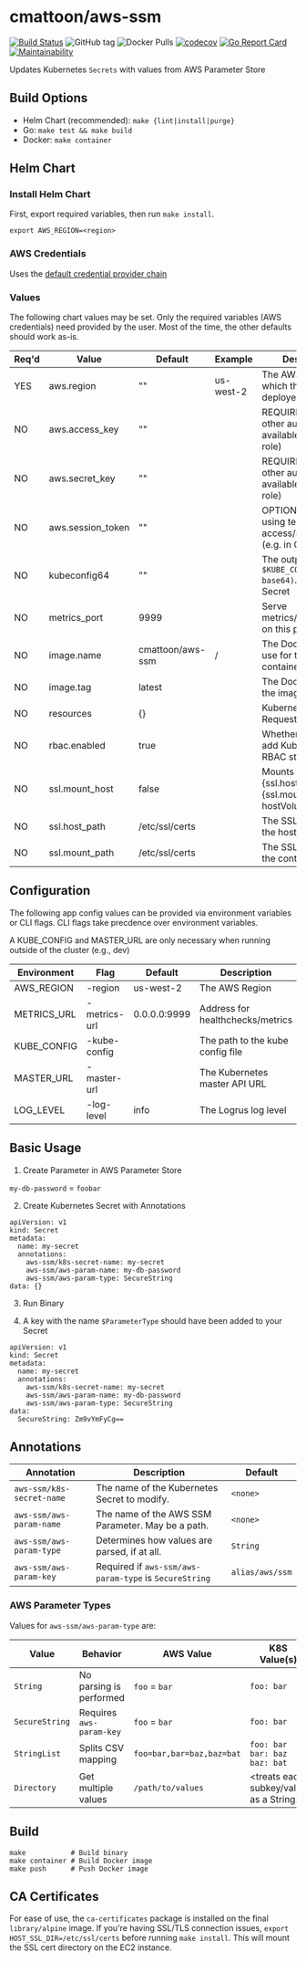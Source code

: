 cmattoon/aws-ssm
================

[![Build Status](https://travis-ci.org/cmattoon/aws-ssm.svg?branch=master)](https://travis-ci.org/cmattoon/aws-ssm)
![GitHub tag](https://img.shields.io/github/tag/cmattoon/aws-ssm.svg)
![Docker Pulls](https://img.shields.io/docker/pulls/cmattoon/aws-ssm.svg)
[![codecov](https://codecov.io/gh/cmattoon/aws-ssm/branch/master/graph/badge.svg)](https://codecov.io/gh/cmattoon/aws-ssm)
[![Go Report Card](https://goreportcard.com/badge/github.com/cmattoon/aws-ssm)](https://goreportcard.com/report/github.com/cmattoon/aws-ssm)
[![Maintainability](https://api.codeclimate.com/v1/badges/764dddb334f5dc9fb986/maintainability)](https://codeclimate.com/github/cmattoon/aws-ssm/maintainability)


Updates Kubernetes `Secrets` with values from AWS Parameter Store

Build Options
-------------

  * Helm Chart (recommended): `make {lint|install|purge}`
  * Go: `make test && make build`
  * Docker: `make container`


Helm Chart
----------

### Install Helm Chart

First, export required variables, then run `make install`.

    export AWS_REGION=<region>


### AWS Credentials

Uses the [default credential provider chain](https://docs.aws.amazon.com/sdk-for-go/api/aws/credentials/#NewChainCredentials)


### Values

The following chart values may be set. Only the required variables (AWS credentials) need provided by the user. Most of the time, the other
defaults should work as-is.


| Req'd | Value             | Default          | Example                     | Description                                                      |
|-------|-------------------|------------------|-----------------------------|------------------------------------------------------------------|
| YES   | aws.region        | ""               | us-west-2                   | The AWS region in which the Pod is deployed                      |
| NO    | aws.access_key    | ""               |                             | REQUIRED when no other auth method available (e.g., IAM role)    |
| NO    | aws.secret_key    | ""               |                             | REQUIRED when no other auth method available (e.g., IAM role)    |
| NO    | aws.session_token | ""               |                             | OPTIONAL when using temporary access/secret keys (e.g. in CI)    |
| NO    | kubeconfig64      | ""               | <string>                    | The output of `$(cat $KUBE_CONFIG \| base64)`. Stored as a Secret|
| NO    | metrics_port      | 9999             | <int>                       | Serve metrics/healthchecks on this port                          |
| NO    | image.name        | cmattoon/aws-ssm | <docker-repo>/<image-name>  | The Docker image to use for the Pod container                    |
| NO    | image.tag         | latest           | <docker-tag>                | The Docker tag for the image                                     |
| NO    | resources         | {}               | <dict>                      | Kubernetes Resource Requests/Limits                              |
| NO    | rbac.enabled      | true             | <bool>                      | Whether or not to add Kubernetes RBAC stuff                      |
| NO    | ssl.mount_host    | false            | <bool>                      | Mounts {ssl.host_path} -> {ssl.mount_path} as hostVolume         |
| NO    | ssl.host_path     | /etc/ssl/certs   | <path>                      | The SSL certs dir on the host                                    |
| NO    | ssl.mount_path    | /etc/ssl/certs   | <path>                      | The SSL certs dir in the container (dev)                         |


Configuration
-------------

The following app config values can be provided via environment variables or CLI flags.
CLI flags take precdence over environment variables.

A KUBE_CONFIG and MASTER_URL are only necessary when running outside of the cluster (e.g., dev)

| Environment | Flag         | Default        | Description                      |
|-------------|--------------|----------------|----------------------------------|
| AWS_REGION  | -region      | us-west-2      | The AWS Region                   |
| METRICS_URL | -metrics-url | 0.0.0.0:9999   | Address for healthchecks/metrics |
| KUBE_CONFIG | -kube-config |                | The path to the kube config file |
| MASTER_URL  | -master-url  |                | The Kubernetes master API URL    |
| LOG_LEVEL   | -log-level   | info           | The Logrus log level             |


Basic Usage
-----------
1. Create Parameter in AWS Parameter Store

`my-db-password` = `foobar`

2. Create Kubernetes Secret with Annotations

```
apiVersion: v1
kind: Secret
metadata:
  name: my-secret
  annotations:
    aws-ssm/k8s-secret-name: my-secret
    aws-ssm/aws-param-name: my-db-password
    aws-ssm/aws-param-type: SecureString
data: {}
```

3. Run Binary

4. A key with the name `$ParameterType` should have been added to your Secret

```
apiVersion: v1
kind: Secret
metadata:
  name: my-secret
  annotations:
    aws-ssm/k8s-secret-name: my-secret
    aws-ssm/aws-param-name: my-db-password
    aws-ssm/aws-param-type: SecureString
data:
  SecureString: Zm9vYmFyCg==
```

Annotations
-----------

| Annotation                 | Description                                            | Default         |
|----------------------------|--------------------------------------------------------|-----------------|
| `aws-ssm/k8s-secret-name`  | The name of the Kubernetes Secret to modify.           | `<none>`        |
| `aws-ssm/aws-param-name`   | The name of the AWS SSM Parameter. May be a path.      | `<none>`        |
| `aws-ssm/aws-param-type`   | Determines how values are parsed, if at all.           | `String`        |
| `aws-ssm/aws-param-key`    | Required if `aws-ssm/aws-param-type` is `SecureString` | `alias/aws/ssm` |


### AWS Parameter Types

Values for `aws-ssm/aws-param-type` are:

| Value          | Behavior                 | AWS Value                   | K8S Value(s)                            |
|----------------|--------------------------|-----------------------------|-----------------------------------------|
| `String`       | No parsing is performed  | `foo` = `bar`               | `foo: bar`                              |
| `SecureString` | Requires `aws-param-key` | `foo` = `bar`               | `foo: bar`                              |
| `StringList`   | Splits CSV mapping       | `foo=bar,bar=baz,baz=bat`   | `foo: bar`<br> `bar: baz`<br>`baz: bat` |
| `Directory`    | Get multiple values      | `/path/to/values`           | <treats each subkey/value as a String>  |



Build
-----

    make           # Build binary
    make container # Build Docker image
    make push      # Push Docker image


CA Certificates
---------------

For ease of use, the `ca-certificates` package is installed on the final `library/alpine` image. If you're having SSL/TLS
connection issues, `export HOST_SSL_DIR=/etc/ssl/certs` before running `make install`. This will mount the SSL cert directory
on the EC2 instance.
